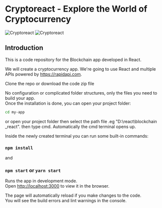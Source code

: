 # Cryptoreact - Explore the World of Cryptocurrency

![Cryptoreact](https://github.com/learningdollars/martink-blockchain-react-native/blob/master/CryptoReact.PNG)
![Cryptoreact](https://github.com/learningdollars/martink-blockchain-react-native/blob/master/CryptoReactEx.PNG)

## Introduction
This is a code repository for the Blockchain app developed in React. 

We will create a cryptocurrency app. We're going to use React and multiple APIs powered by https://rapidapi.com.

Clone the repo or download the code zip file

No configuration or complicated folder structures, only the files you need to build your app.<br>
Once the installation is done, you can open your project folder:

```sh
cd my-app
```
or open your project folder then select the path file .eg "D:\react\blockchain _react". then type cmd. 
Automatically the cmd terminal opens up.

Inside the newly created terminal you can run some built-in commands:

### `npm install`

and

### `npm start` or `yarn start`

Runs the app in development mode.<br>
Open [http://localhost:3000](http://localhost:3000) to view it in the browser.

The page will automatically reload if you make changes to the code.<br>
You will see the build errors and lint warnings in the console.

